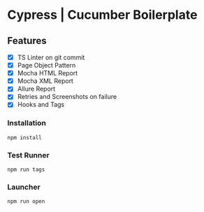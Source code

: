 # Cypress | Cucumber Boilerplate

## Features
- [x] TS Linter on git commit
- [x] Page Object Pattern
- [x] Mocha HTML Report
- [x] Mocha XML Report
- [x] Allure Report
- [x] Retries and Screenshots on failure
- [x] Hooks and Tags

### Installation
```
npm install
```

### Test Runner
```
npm run tags
```

### Launcher
```
npm run open
```
